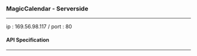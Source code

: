 ### MagicCalendar - Serverside

---

ip : 169.56.98.117 / port : 80



#### API Specification

---

